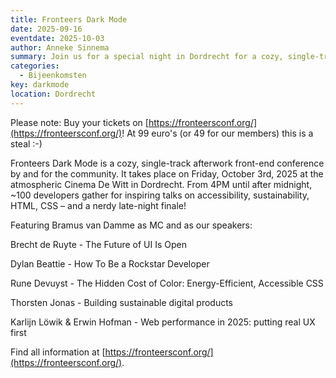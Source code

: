 ```yaml
---
title: Fronteers Dark Mode
date: 2025-09-16
eventdate: 2025-10-03
author: Anneke Sinnema
summary: Join us for a special night in Dordrecht for a cozy, single-track afterwork front-end conference by and for the community
categories:
  - Bijeenkomsten
key: darkmode
location: Dordrecht
---
```

Please note: Buy your tickets on [https://fronteersconf.org/](https://fronteersconf.org/)! At 99 euro's (or 49 for our members) this is a steal :-)

Fronteers Dark Mode is a cozy, single-track afterwork front-end conference by and for the community. It takes place on Friday, October 3rd, 2025 at the atmospheric Cinema De Witt in Dordrecht. From 4PM until after midnight, ~100 developers gather for inspiring talks on accessibility, sustainability, HTML, CSS – and a nerdy late-night finale!

Featuring Bramus van Damme as MC and as our speakers:

Brecht de Ruyte - The Future of UI Is Open

Dylan Beattie - How To Be a Rockstar Developer

Rune Devuyst - The Hidden Cost of Color: Energy-Efficient, Accessible CSS

Thorsten Jonas - Building sustainable digital products

Karlijn Löwik & Erwin Hofman - Web performance in 2025: putting real UX first

Find all information at [https://fronteersconf.org/](https://fronteersconf.org/).
